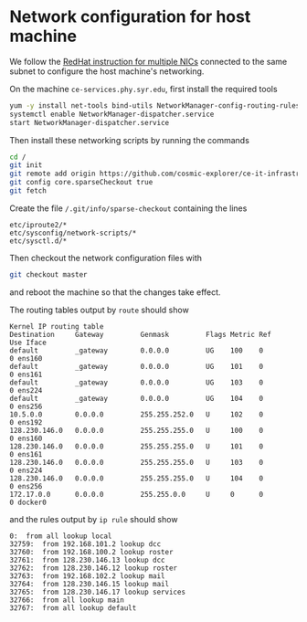# Network configuration for host machine

We follow the [RedHat instruction for multiple NICs](https://access.redhat.com/solutions/30564) connected to the same subnet to configure the host machine's networking.

On the machine `ce-services.phy.syr.edu`, first install the required tools
```sh
yum -y install net-tools bind-utils NetworkManager-config-routing-rules
systemctl enable NetworkManager-dispatcher.service
start NetworkManager-dispatcher.service
```

Then install these networking scripts by running the commands
```sh
cd /
git init
git remote add origin https://github.com/cosmic-explorer/ce-it-infrastructure.git
git config core.sparseCheckout true
git fetch
```

Create the file `/.git/info/sparse-checkout` containing the lines
```
etc/iproute2/*
etc/sysconfig/network-scripts/*
etc/sysctl.d/*
```

Then checkout the network configuration files with
```sh
git checkout master
```
and reboot the machine so that the changes take effect.

The routing tables output by `route` should show
```
Kernel IP routing table
Destination     Gateway         Genmask         Flags Metric Ref    Use Iface
default         _gateway        0.0.0.0         UG    100    0        0 ens160
default         _gateway        0.0.0.0         UG    101    0        0 ens161
default         _gateway        0.0.0.0         UG    103    0        0 ens224
default         _gateway        0.0.0.0         UG    104    0        0 ens256
10.5.0.0        0.0.0.0         255.255.252.0   U     102    0        0 ens192
128.230.146.0   0.0.0.0         255.255.255.0   U     100    0        0 ens160
128.230.146.0   0.0.0.0         255.255.255.0   U     101    0        0 ens161
128.230.146.0   0.0.0.0         255.255.255.0   U     103    0        0 ens224
128.230.146.0   0.0.0.0         255.255.255.0   U     104    0        0 ens256
172.17.0.0      0.0.0.0         255.255.0.0     U     0      0        0 docker0
```
and the rules output by `ip rule` should show
```
0:	from all lookup local 
32759:	from 192.168.101.2 lookup dcc 
32760:	from 192.168.100.2 lookup roster 
32761:	from 128.230.146.13 lookup dcc 
32762:	from 128.230.146.12 lookup roster 
32763:	from 192.168.102.2 lookup mail 
32764:	from 128.230.146.15 lookup mail 
32765:	from 128.230.146.17 lookup services 
32766:	from all lookup main 
32767:	from all lookup default 
```
